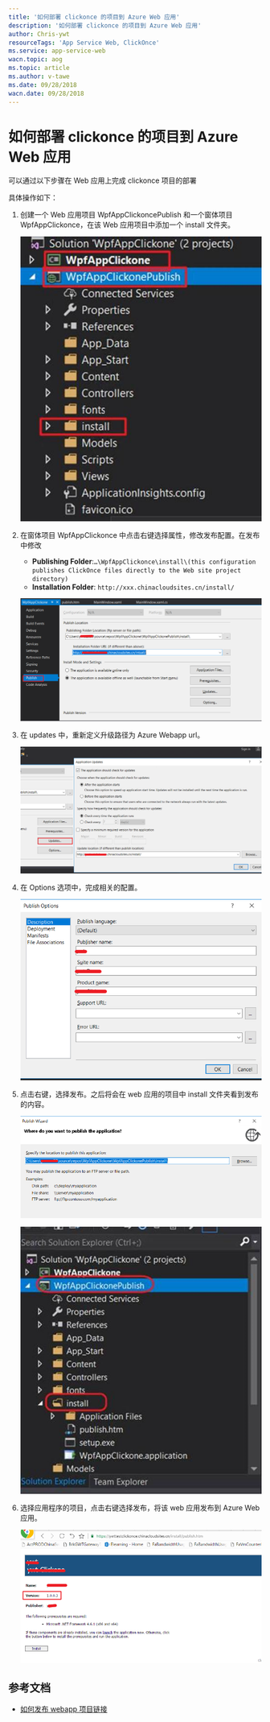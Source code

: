 ```yaml
---
title: '如何部署 clickonce 的项目到 Azure Web 应用'
description: '如何部署 clickonce 的项目到 Azure Web 应用'
author: Chris-ywt
resourceTags: 'App Service Web, ClickOnce'
ms.service: app-service-web
wacn.topic: aog
ms.topic: article
ms.author: v-tawe
ms.date: 09/28/2018
wacn.date: 09/28/2018
---
```


# 如何部署 clickonce 的项目到 Azure Web 应用

可以通过以下步骤在 Web 应用上完成 clickonce 项目的部署

具体操作如下：

1. 创建一个 Web 应用项目 WpfAppClickoncePublish 和一个窗体项目 WpfAppClickonce，在该 Web 应用项目中添加一个 install 文件夹。

    ![01](media/aog-app-service-web-howto-deploy-clickonce-project/01.png)

2. 在窗体项目 WpfAppClickonce 中点击右键选择属性，修改发布配置。在发布中修改

    - **Publishing Folder**:`…\WpfAppClickonce\install\(this configuration publishes ClickOnce files directly to the Web site project directory)`
    - **Installation Folder**: `http://xxx.chinacloudsites.cn/install/`

    ![02](media/aog-app-service-web-howto-deploy-clickonce-project/02.png)

3. 在 updates 中，重新定义升级路径为 Azure Webapp url。

    ![03](media/aog-app-service-web-howto-deploy-clickonce-project/03.png)

4. 在 Options 选项中，完成相关的配置。

    ![04](media/aog-app-service-web-howto-deploy-clickonce-project/04.png)

5. 点击右键，选择发布。之后将会在 web 应用的项目中 install 文件夹看到发布的内容。

    ![05](media/aog-app-service-web-howto-deploy-clickonce-project/05.png)

    ![06](media/aog-app-service-web-howto-deploy-clickonce-project/06.png)

6. 选择应用程序的项目，点击右键选择发布，将该 web 应用发布到 Azure Web 应用。

    ![07](media/aog-app-service-web-howto-deploy-clickonce-project/07.png)

## 参考文档

- [如何发布 webapp 项目链接](https://docs.azure.cn/zh-cn/app-service/app-service-web-get-started-dotnet-framework)